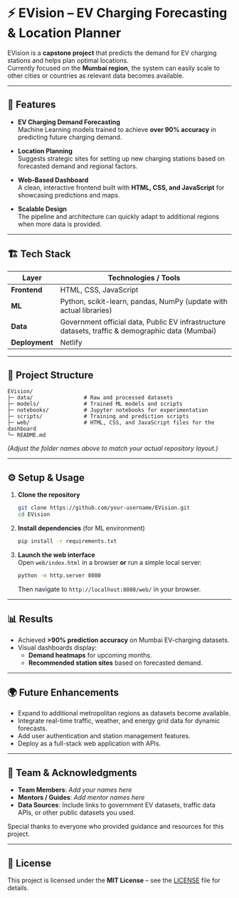 # ⚡ EVision – EV Charging Forecasting & Location Planner

EVision is a **capstone project** that predicts the demand for EV charging stations and helps plan optimal locations.  
Currently focused on the **Mumbai region**, the system can easily scale to other cities or countries as relevant data becomes available.

---

## 🚀 Features

- **EV Charging Demand Forecasting**  
  Machine Learning models trained to achieve **over 90% accuracy** in predicting future charging demand.

- **Location Planning**  
  Suggests strategic sites for setting up new charging stations based on forecasted demand and regional factors.

- **Web-Based Dashboard**  
  A clean, interactive frontend built with **HTML, CSS, and JavaScript** for showcasing predictions and maps.

- **Scalable Design**  
  The pipeline and architecture can quickly adapt to additional regions when more data is provided.

---

## 🏗️ Tech Stack

| Layer            | Technologies / Tools                          |
|------------------|-----------------------------------------------|
| **Frontend**     | HTML, CSS, JavaScript                          |
| **ML**           | Python, scikit-learn, pandas, NumPy (update with actual libraries) |
| **Data**         | Government official data, Public EV infrastructure datasets, traffic & demographic data (Mumbai) |
| **Deployment**   | Netlify |

---

## 📂 Project Structure

```
EVision/
├─ data/                # Raw and processed datasets
├─ models/              # Trained ML models and scripts
├─ notebooks/           # Jupyter notebooks for experimentation
├─ scripts/             # Training and prediction scripts
├─ web/                 # HTML, CSS, and JavaScript files for the dashboard
└─ README.md
```

*(Adjust the folder names above to match your actual repository layout.)*

---

## ⚙️ Setup & Usage

1. **Clone the repository**
   ```bash
   git clone https://github.com/your-username/EVision.git
   cd EVision
   ```

2. **Install dependencies** (for ML environment)
   ```bash
   pip install -r requirements.txt
   ```

3. **Launch the web interface**  
   Open `web/index.html` in a browser **or** run a simple local server:
   ```bash
   python -m http.server 8080
   ```
   Then navigate to `http://localhost:8080/web/` in your browser.

---

## 📊 Results

- Achieved **>90% prediction accuracy** on Mumbai EV-charging datasets.
- Visual dashboards display:
  - **Demand heatmaps** for upcoming months.
  - **Recommended station sites** based on forecasted demand.


---

## 🌍 Future Enhancements

- Expand to additional metropolitan regions as datasets become available.
- Integrate real-time traffic, weather, and energy grid data for dynamic forecasts.
- Add user authentication and station management features.
- Deploy as a full-stack web application with APIs.

---

## 👥 Team & Acknowledgments

- **Team Members**: *Add your names here*  
- **Mentors / Guides**: *Add mentor names here*  
- **Data Sources**: Include links to government EV datasets, traffic data APIs, or other public datasets you used.

Special thanks to everyone who provided guidance and resources for this project.

---

## 📝 License

This project is licensed under the **MIT License** – see the [LICENSE](LICENSE) file for details.

